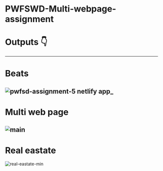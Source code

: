# PWFSWD-Multi-webpage-assignment
# Outputs 👇
---
# Beats
![pwfsd-assignment-5 netlify app_](https://user-images.githubusercontent.com/108792404/218406359-978fd736-f92a-487a-8cc0-ed4a0b1dd4a9.png)
---
# Multi web page
![main](https://user-images.githubusercontent.com/108792404/218406965-010b7e4d-38cf-428b-afb3-20b4ab5c5796.png)
---
# Real eastate
![real-eastate-min](https://user-images.githubusercontent.com/108792404/218408444-047ac091-4f5e-4f13-bd8d-8152be5494a9.png)
